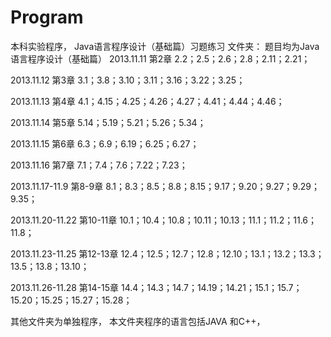 # Program
本科实验程序，
Java语言程序设计（基础篇）习题练习 文件夹：
题目均为Java语言程序设计（基础篇）
2013.11.11	第2章	2.2；2.5；2.6；2.8；2.11；2.21；

2013.11.12	第3章	3.1；3.8；3.10；3.11；3.16；3.22；3.25；

2013.11.13	第4章	4.1；4.15；4.25；4.26；4.27；4.41；4.44；4.46；

2013.11.14	第5章	5.14；5.19；5.21；5.26；5.34；

2013.11.15	第6章	6.3；6.9；6.19；6.25；6.27；

2013.11.16	第7章	7.1；7.4；7.6；7.22；7.23；

2013.11.17-11.9	第8-9章	8.1；8.3；8.5；8.8；8.15；9.17；9.20；9.27；9.29；9.35；

2013.11.20-11.22	第10-11章	10.1；10.4；10.8；10.11；10.13；11.1；11.2；11.6；11.8；

2013.11.23-11.25	第12-13章	12.4；12.5；12.7；12.8；12.10；13.1；13.2；13.3；13.5；13.8；13.10；

2013.11.26-11.28	第14-15章	14.4；14.3；14.7；14.19；14.21；15.1；15.7；15.20；15.25；15.27；15.28；

其他文件夹为单独程序，
本文件夹程序的语言包括JAVA 和C++，

